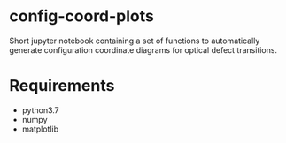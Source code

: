 # config-coord-plots

Short jupyter notebook containing a set of functions to automatically generate configuration coordinate diagrams for optical defect transitions.

# Requirements

* python3.7
* numpy
* matplotlib
